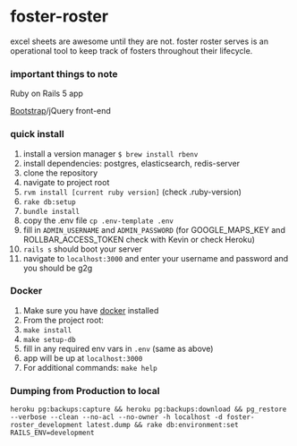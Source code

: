 # foster-roster

excel sheets are awesome until they are not. foster roster serves is an operational tool to keep track of fosters throughout their lifecycle.

### important things to note

Ruby on Rails 5 app

[Bootstrap](http://getbootstrap.com/docs/3.3/)/jQuery front-end

### quick install
1. install a version manager `$ brew install rbenv`
2. install dependencies: postgres, elasticsearch, redis-server
3. clone the repository
4. navigate to project root
5. `rvm install [current ruby version]` (check .ruby-version)
6. `rake db:setup`
7. `bundle install`
8. copy the .env file `cp .env-template .env`
9. fill in `ADMIN_USERNAME` and `ADMIN_PASSWORD` (for GOOGLE_MAPS_KEY and ROLLBAR_ACCESS_TOKEN check with Kevin or check Heroku)
10. `rails s` should boot your server
11. navigate to `localhost:3000` and enter your username and password and you should be g2g


### Docker
1. Make sure you have [docker](https://docs.docker.com/install/#supported-platforms) installed
2. From the project root:
3. `make install`
4. `make setup-db`
5. fill in any required env vars in `.env` (same as above)
6. app will be up at `localhost:3000`
7. For additional commands: `make help`

### Dumping from Production to local
```
heroku pg:backups:capture && heroku pg:backups:download && pg_restore --verbose --clean --no-acl --no-owner -h localhost -d foster-roster_development latest.dump && rake db:environment:set RAILS_ENV=development
```
